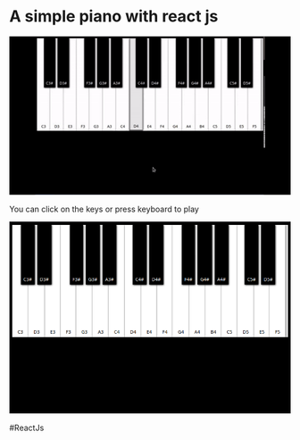 
# A simple piano with react js

![Demostration](/demostration.gif)

You can click on the keys or press keyboard to play


![Screenshot](/Piano.png)

#ReactJs






